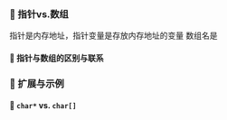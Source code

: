 ### 🐋 指针vs.数组
指针是内存地址，指针变量是存放内存地址的变量
数组名是
#### 🍎 指针与数组的区别与联系

### 🐋 扩展与示例
#### 🍎 `char*` vs. `char[]`
